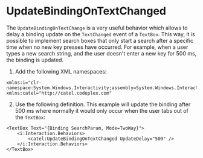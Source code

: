 # UpdateBindingOnTextChanged

The `UpdateBindingOnTextChange` is a very useful behavior which allows to delay a binding update on the `TextChanged` event of a `TextBox`. This way, it is possible to implement search boxes that only start a search after a specific time when no new key presses have occurred. For example, when a user types a new search string, and the user doesn't enter a new key for 500 ms, the binding is updated.

1) Add the following XML namespaces:

```
xmlns:i="clr-namespace:System.Windows.Interactivity;assembly=System.Windows.Interactivity"
xmlns:catel="http://catel.codeplex.com"
```

2) Use the following definition. This example will update the binding after 500 ms where normally it would only occur when the user tabs out of the `TextBox`:

```
<TextBox Text="{Binding SearchParam, Mode=TwoWay}">
    <i:Interaction.Behaviors>
        <catel:UpdateBindingOnTextChanged UpdateDelay="500" />
    </i:Interaction.Behaviors>
</TextBox>
```
